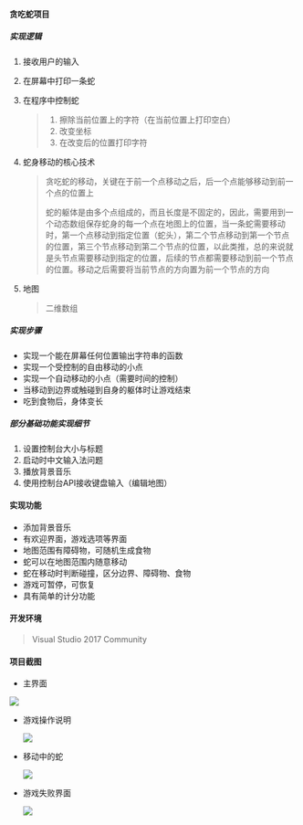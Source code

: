 #### 贪吃蛇项目

##### 实现逻辑

1. 接收用户的输入

2. 在屏幕中打印一条蛇

3. 在程序中控制蛇

   > 1. 擦除当前位置上的字符（在当前位置上打印空白）
   > 2. 改变坐标
   > 3. 在改变后的位置打印字符

4. 蛇身移动的核心技术

   > 贪吃蛇的移动，关键在于前一个点移动之后，后一个点能够移动到前一个点的位置上
   >
   > 蛇的躯体是由多个点组成的，而且长度是不固定的，因此，需要用到一个动态数组保存蛇身的每一个点在地图上的位置，当一条蛇需要移动时，第一个点移动到指定位置（蛇头），第二个节点移动到第一个节点的位置，第三个节点移动到第二个节点的位置，以此类推，总的来说就是头节点需要移动到指定的位置，后续的节点都需要移动到前一个节点的位置。移动之后需要将当前节点的方向置为前一个节点的方向

5. 地图

   > 二维数组

##### 实现步骤

- 实现一个能在屏幕任何位置输出字符串的函数
- 实现一个受控制的自由移动的小点
- 实现一个自动移动的小点（需要时间的控制）
- 当移动到边界或触碰到自身的躯体时让游戏结束
- 吃到食物后，身体变长

##### 部分基础功能实现细节

1. 设置控制台大小与标题
2. 启动时中文输入法问题
3. 播放背景音乐
4. 使用控制台API接收键盘输入（编辑地图）



#### 实现功能

- 添加背景音乐
- 有欢迎界面，游戏选项等界面
- 地图范围有障碍物，可随机生成食物
- 蛇可以在地图范围内随意移动
- 蛇在移动时判断碰撞，区分边界、障碍物、食物
- 游戏可暂停，可恢复
- 具有简单的计分功能



#### 开发环境

> Visual Studio 2017 Community

#### 项目截图

- 主界面

![](D:\Repository\ClassOne\SSnakeSS\Image\Image1.png)

- 游戏操作说明

  ![](D:\Repository\ClassOne\SSnakeSS\Image\Image2.png)

- 移动中的蛇

  ![](D:\Repository\ClassOne\SSnakeSS\Image\Image3.png)

- 游戏失败界面

  ![](D:\Repository\ClassOne\SSnakeSS\Image\Image4.png)